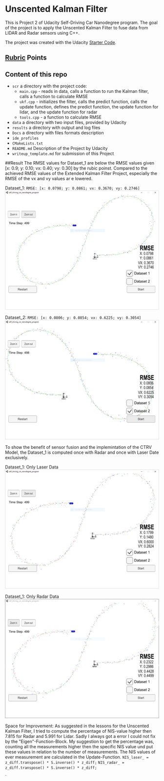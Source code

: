 ﻿[//]: # (Image References)
[image1]: ./result/laser_and_radar_Dataset1.PNG
[image2]: ./result/laser_and_radar_Dataset2.PNG
[image3]: ./result/only_laser.PNG
[image4]: ./result/only_radar.PNG


# Unscented Kalman Filter
This is Project 2 of Udacity Self-Driving Car Nanodegree program. 
The goal of the project is to apply the Unscented Kalman Filter to fuse data from LIDAR and Radar sensors using C++.

The project was created with the Udacity [Starter Code](https://github.com/udacity/CarND-Unscented-Kalman-Filter-Project).

## [Rubric](https://review.udacity.com/#!/rubrics/783/view) Points

## Content of this repo
- `scr` a directory with the project code:
  - `main.cpp` - reads in data, calls a function to run the Kalman filter, calls a function to calculate RMSE
  - `ukf.cpp` - initializes the filter, calls the predict function, calls the update function, defines the predict function, the update function for lidar, and the update function for radar
  - `tools.cpp` - a function to calculate RMSE
- `data`  a directory with two input files, provided by Udacity
- `results`  a directory with output and log files
- `Docs` a directory with files formats description
- `ide_profiles`
- `CMakeLists.txt`
- `README.md` Description of the Project by Udacity
- `writeup_template.md` for submission of this Project

##Result
The RMSE values for Dataset_1 are below the RMSE values given [x: 0.9; y: 0.10; vx: 0.40; vy: 0.30] by the rubic poinst. 
Compared to the achieved RMSE values of the Extended Kalman Filter Project, especially the RMSE of the vx and vy values ar 
e lowered. 


Dataset_1: `RMSE: [x: 0.0798; y: 0.0861; vx: 0.3670; vy: 0.2746]`
![alt text][image1] 


Dataset_2: `RMSE: [x: 0.0806; y: 0.0854; vx: 0.6225; vy: 0.3054]`
![alt text][image2] 


To show the benefit of sensor fusion and the implemintation of the CTRV Model, the Dataset_1 is computed once with Radar and once with Laser Date exclusively.

Dataset_1: Only Laser Data
![alt text][image3] 

Dataset_1: Only Radar Data
![alt text][image4] 


Space for Improvement:
As suggested in the lessons for the Unscented Kalman Filter, I tried to compute the percentage of NIS-value higher then 7.815 for Radar and 5.991 for Lidar. Sadly I always got a error I could not fix by the "Eigen"-Function-Block. My suggestion to get the percentage was, counting all the measurements higher then the specific NIS value und put these values in relation to the number of measurements. 
The NIS values of ever measurement are calculated in the Update-Function.
`NIS_laser_ = z_diff.transpose() * S.inverse() * z_diff;`
`NIS_radar_ = z_diff.transpose() * S.inverse() * z_diff;`







`




